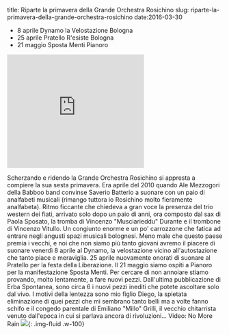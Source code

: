 title: Riparte la primavera della Grande Orchestra Rosichino
slug: riparte-la-primavera-della-grande-orchestra-rosichino
date:2016-03-30


* 8 aprile Dynamo la Velostazione Bologna
* 25 aprile Pratello R'esiste Bologna
* 21 maggio Sposta Menti Pianoro

<div class="container-fluid iframe-container">
<iframe width="320" height="266" class="YOUTUBE-iframe-video" data-thumbnail-src="https://i.ytimg.com/vi/TpwepeXCgNc/0.jpg" src="https://www.youtube.com/embed/TpwepeXCgNc?feature=player_embedded" frameborder="0" allowfullscreen=""></iframe>

</div>


Scherzando e ridendo la Grande Orchestra Rosichino si appresta a compiere la sua sesta primavera. Era aprile del 2010 quando Ale Mezzogori della Babboo band convinse Saverio Batterio a suonare con un paio di analfabeti musicali \(rimango tuttora io Rosichino molto fieramente analfabeta\). Ritmo ficcante che chiedeva a gran voce la presenza del trio western dei fiati, arrivato solo dopo un paio di anni, ora composto dal sax di Paola Sposato, la tromba di Vincenzo "Musciarieddu" Durante e il trombone di Vincenzo Vitullo. Un congiunto enorme e un po' carrozzone che fatica ad entrare negli angusti spazi musicali bolognesi. Meno male che questo paese premia i vecchi, e noi che non siamo più tanto giovani avremo il piacere di suonare venerdì 8 aprile al Dynamo, la velostazione vicino all'autostazione che tanto piace e meraviglia. 25 aprile nuovamente onorati di suonare al Pratello per la festa della Liberazione. Il 21 maggio siamo ospiti a Pianoro per la manifestazione Sposta Menti. Per cercare di non annoiare stiamo provando, molto lentamente, a fare nuovi pezzi. Dall'ultima pubblicazione di Erba Spontanea, sono circa 6 i nuovi pezzi inediti che potete ascoltare solo dal vivo. I motivi della lentezza sono mio figlio Diego, la spietata eliminazione di quei pezzi che mi sembrano tanto belli ma a volte fanno schifo e il congedo parentale di Emiliano "Millo" Grilli, il vecchio chitarrista venuto dall'epoca in cui si parlava ancora di rivoluzioni...
Video: No More Rain
![](/images/fetched_images/20150811_000215.jpg){: .img-fluid .w-100}
